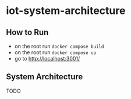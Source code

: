# iot-system-architecture

## How to Run

- on the root run `docker compose build`
- on the root run `docker compose up`
- go to [http://localhost:3001/](http://localhost:3001/)


## System Architecture

TODO
